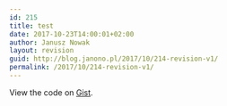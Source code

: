 ```yaml
---
id: 215
title: test
date: 2017-10-23T14:00:01+02:00
author: Janusz Nowak
layout: revision
guid: http://blog.janono.pl/2017/10/214-revision-v1/
permalink: /2017/10/214-revision-v1/
---
```

<div class="oembed-gist">
  <noscript>
    View the code on <a href="https://gist.github.com/janusznowak/3a65214380f16b00daae76895d4a1bc7">Gist</a>.
  </noscript>
</div>